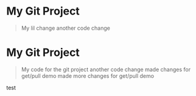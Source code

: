 # My Git Project

> My lil change
> another code change

# My Git Project

> My code for the git project
> another code change
> made changes for get/pull demo
> made more changes for get/pull demo

test
